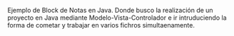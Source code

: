 Ejemplo de Block de Notas en Java.
Donde busco la realización de un proyecto en Java mediante Modelo-Vista-Controlador 
e ir intruduciendo la forma de cometar y trabajar en varios fichros simultaenamente.
